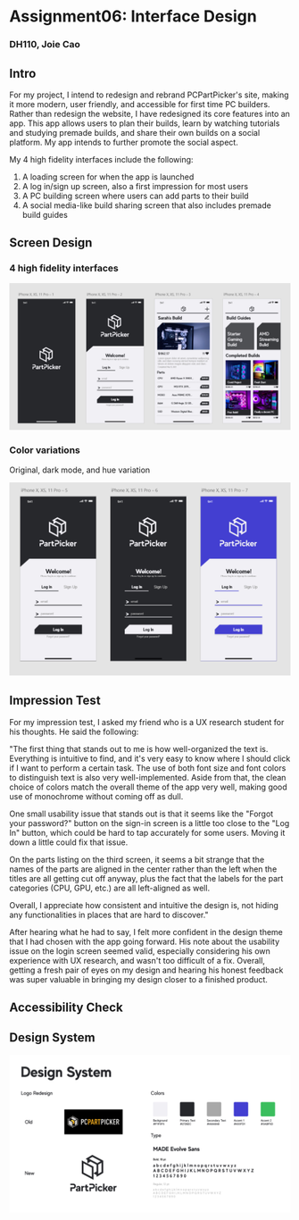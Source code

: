 # Assignment06: Interface Design
### DH110, Joie Cao

## Intro
For my project, I intend to redesign and rebrand PCPartPicker's site, making it more modern, user friendly, and accessible for first time PC builders. Rather than redesign the website, I have redesigned its core features into an app. This app allows users to plan their builds, learn by watching tutorials and studying premade builds, and share their own builds on a social platform. My app intends to further promote the social aspect.

My 4 high fidelity interfaces include the following:
1. A loading screen for when the app is launched 
2. A log in/sign up screen, also a first impression for most users 
3. A PC building screen where users can add parts to their build
4. A social media-like build sharing screen that also includes premade build guides

## Screen Design

### 4 high fidelity interfaces 

![1](1.png)

### Color variations
Original, dark mode, and hue variation 

![2](2.png)

## Impression Test
For my impression test, I asked my friend who is a UX research student for his thoughts. He said the following:

"The first thing that stands out to me is how well-organized the text is. Everything is intuitive to find, and it's very easy to know where I should click if I want to perform a certain task. The use of both font size and font colors to distinguish text is also very well-implemented.
Aside from that, the clean choice of colors match the overall theme of the app very well, making good use of monochrome without coming off as dull.

One small usability issue that stands out is that it seems like the "Forgot your password?" button on the sign-in screen is a little too close to the "Log In" button, which could be hard to tap accurately for some users. Moving it down a little could fix that issue.

On the parts listing on the third screen, it seems a bit strange that the names of the parts are aligned in the center rather than the left when the titles are all getting cut off anyway, plus the fact that the labels for the part categories (CPU, GPU, etc.) are all left-aligned as well.

Overall, I appreciate how consistent and intuitive the design is, not hiding any functionalities in places that are hard to discover."

After hearing what he had to say, I felt more confident in the design theme that I had chosen with the app going forward. His note about the usability issue on the login screen seemed valid, especially considering his own experience with UX research, and wasn't too difficult of a fix. Overall, getting a fresh pair of eyes on my design and hearing his honest feedback was super valuable in bringing my design closer to a finished product.

## Accessibility Check

## Design System
![designsystem](designsystem.jpg)
